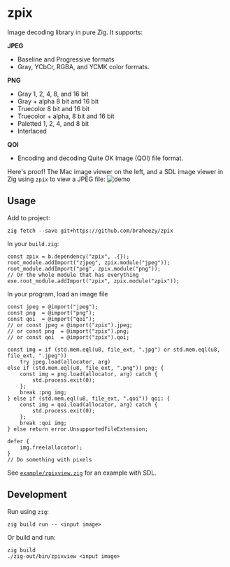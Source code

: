 # zpix

Image decoding library in pure Zig. It supports:

**JPEG**

- Baseline and Progressive formats
- Gray, YCbCr, RGBA, and YCMK color formats.

**PNG**

- Gray 1, 2, 4, 8, and 16 bit
- Gray + alpha 8 bit and 16 bit
- Truecolor 8 bit and 16 bit
- Truecolor + alpha, 8 bit and 16 bit
- Paletted 1, 2, 4, and 8 bit
- Interlaced

**QOI**

- Encoding and decoding Quite OK Image (QOI) file format.

Here's proof! The Mac image viewer on the left, and a SDL image viewer in Zig using `zpix` to view a JPEG file:
![demo](demo.png)

## Usage

Add to project:

    zig fetch --save git+https://github.com/braheezy/zpix

In your `build.zig`:

    const zpix = b.dependency("zpix", .{});
    root_module.addImport("zjpeg", zpix.module("jpeg"));
    root_module.addImport("png", zpix.module("png"));
    // Or the whole module that has everything
    exe.root_module.addImport("zpix", zpix.module("zpix"));

In your program, load an image file

```zig
const jpeg = @import("jpeg");
const png  = @import("png");
const qoi  = @import("qoi");
// or const jpeg = @import("zpix").jpeg;
// or const png  = @import("zpix").png;
// or const qoi  = @import("zpix").qoi;

const img = if (std.mem.eql(u8, file_ext, ".jpg") or std.mem.eql(u8, file_ext, ".jpeg"))
    try jpeg.load(allocator, arg)
else if (std.mem.eql(u8, file_ext, ".png")) png: {
    const img = png.load(allocator, arg) catch {
        std.process.exit(0);
    };
    break :png img;
} else if (std.mem.eql(u8, file_ext, ".qoi")) qoi: {
    const img = qoi.load(allocator, arg) catch {
        std.process.exit(0);
    };
    break :qoi img;
} else return error.UnsupportedFileExtension;

defer {
    img.free(allocator);
}
// Do something with pixels
```

See [`example/zpixview.zig`](./example/zpixview.zig) for an example with SDL.

## Development

Run using `zig`:

    zig build run -- <input image>

Or build and run:

    zig build
    ./zig-out/bin/zpixview <input image>
